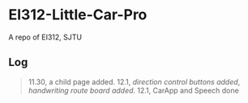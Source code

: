 # EI312-Little-Car-Pro
A repo of EI312, SJTU

## Log
> 11.30, a child page added.
> 12.1, *direction control buttons added*, *handwriting route board added*.
> 12.1, CarApp and Speech done
